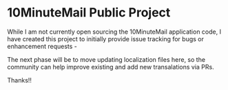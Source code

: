 # 10MinuteMail Public Project

While I am not currently open sourcing the 10MinuteMail application code, I have created this project to initially provide issue tracking for bugs or enhancement requests - 

The next phase will be to move updating localization files here, so the community can help improve existing and add new transalations via PRs.

Thanks!!
